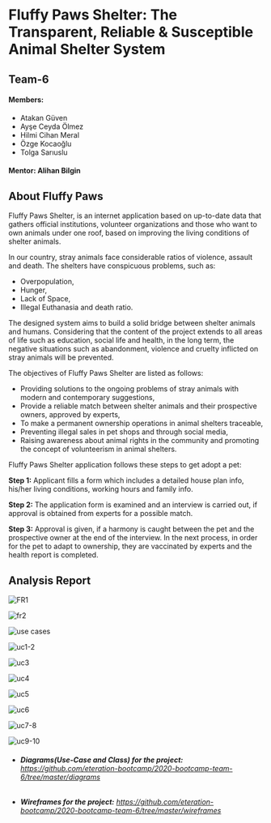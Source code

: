 # Fluffy Paws Shelter: The Transparent, Reliable & Susceptible Animal Shelter System

## Team-6

#### **Members:**
* Atakan Güven
* Ayşe Ceyda Ölmez
* Hilmi Cihan Meral
* Özge Kocaoğlu
* Tolga Sarıuslu

#### **Mentor:** Alihan Bilgin

## About Fluffy Paws

Fluffy Paws Shelter, is an internet application based on up-to-date data that gathers official institutions, volunteer organizations and those who want to own animals under one roof, based on improving the living conditions of shelter animals.

In our country, stray animals face considerable ratios of violence, assault and death. The shelters have conspicuous problems, such as: 
* Overpopulation, 
* Hunger,  
* Lack of Space,  
* Illegal Euthanasia and death ratio. 
  
The designed system aims to build a solid bridge between shelter animals and humans. Considering that the content of the project extends to all areas of life such as education, social life and health, in the long term, the negative situations such as abandonment, violence and cruelty inflicted on stray animals will be prevented.  

The objectives of Fluffy Paws Shelter are listed as follows: 
* Providing solutions to the ongoing problems of stray animals with modern and contemporary suggestions, 
* Provide a reliable match between shelter animals and their prospective owners, approved by experts, 
* To make a permanent ownership operations in animal shelters traceable, 
* Preventing illegal sales in pet shops and through social media, 
* Raising awareness about animal rights in the community and promoting the concept of volunteerism in animal shelters.

Fluffy Paws Shelter application follows these steps to get adopt a pet:   

**Step 1:** Applicant fills a form which includes a detailed house plan info, his/her living conditions, working hours and family info. 

**Step 2:** The application form is examined and an interview is carried out, if approval is obtained from experts for a possible match.

**Step 3:** Approval is given, if a harmony is caught between the pet and the prospective owner at the end of the interview. In the next process, in order for the pet to adapt to ownership, they are vaccinated by experts and the health report is completed.

## Analysis Report

![FR1](https://user-images.githubusercontent.com/29989590/90433043-e3099a00-e0d3-11ea-8693-240cad1238c3.png)

![fr2](https://user-images.githubusercontent.com/29989590/90433145-092f3a00-e0d4-11ea-96cf-40cd58458b27.png)

![use cases](https://user-images.githubusercontent.com/29989590/90433163-10eede80-e0d4-11ea-94e1-6dc4ad67579d.png)

![uc1-2](https://user-images.githubusercontent.com/29989590/90434161-a2ab1b80-e0d5-11ea-95d3-857ca37c9bc1.png)

![uc3](https://user-images.githubusercontent.com/29989590/90433896-3f20ee00-e0d5-11ea-84b5-698e7c0d8bd0.png)

![uc4](https://user-images.githubusercontent.com/29989590/90434340-ec940180-e0d5-11ea-93fe-92a2cf62afdd.png)

![uc5](https://user-images.githubusercontent.com/29989590/90434344-edc52e80-e0d5-11ea-8107-cf56d396c632.png)

![uc6](https://user-images.githubusercontent.com/29989590/90434345-ee5dc500-e0d5-11ea-8496-b0053b508b7d.png)

![uc7-8](https://user-images.githubusercontent.com/29989590/90434347-eef65b80-e0d5-11ea-9746-340f1d84dd9b.png)

![uc9-10](https://user-images.githubusercontent.com/29989590/90434352-ef8ef200-e0d5-11ea-937a-dd7c9bcbbf94.png)

* ###### **Diagrams(Use-Case and Class) for the project:** https://github.com/eteration-bootcamp/2020-bootcamp-team-6/tree/master/diagrams

* ###### **Wireframes for the project:** https://github.com/eteration-bootcamp/2020-bootcamp-team-6/tree/master/wireframes
